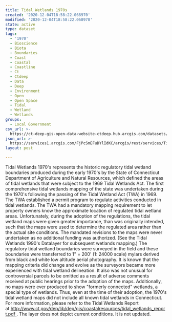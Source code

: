 ```yaml
---
title: Tidal Wetlands 1970s
created: '2020-12-04T18:58:22.068970'
modified: '2020-12-04T18:58:22.068978'
state: active
type: dataset
tags:
  - '1970'
  - Bioscience
  - Biota
  - Boundaries
  - Coast
  - Coastal
  - Coastline
  - Ct
  - Ctdeep
  - Data
  - Deep
  - Environment
  - Open
  - Open Space
  - Tidal
  - Wetland
  - Wetlands
groups:
  - Local Government
csv_url: >-
  https://ct-deep-gis-open-data-website-ctdeep.hub.arcgis.com/datasets/5f52fd981b6c496b9b081cac64709af8_0.csv?outSR=%7B%22latestWkid%22%3A2234%2C%22wkid%22%3A102656%7D
json_url: >-
  https://services1.arcgis.com/FjPcSmEFuDYlIdKC/arcgis/rest/services/Tidal_Wetlands_1970s/FeatureServer/0
layout: post

---
```

Tidal Wetlands 1970's represents the historic regulatory tidal wetland boundaries produced during the early 1970's by the State of Connecticut Department of Agriculture and Natural Resources, which defined the areas of tidal wetlands that were subject to the 1969 Tidal Wetlands Act.
The first comprehensive tidal wetlands mapping of the state was undertaken during the 1970's following the passing of the Tidal Wetland Act (TWA) in 1969. The TWA established a permit program to regulate activities conducted in tidal wetlands. The TWA had a mandatory mapping requirement to let property owners know the approximate location of regulated tidal wetland areas. Unfortunately, during the adoption of the regulations, the tidal wetland maps were given greater importance, than was originally intended, such that the maps were used to determine the regulated area rather than the actual site conditions. The mandated revisions to the maps were never undertaken as no additional funding was authorized. (See the Tidal Wetlands 1990's Datalayer for subsequent wetlands mapping.)
The regulatory tidal wetland boundaries were surveyed in the field and these boundaries were transferred to 1&quot; = 200' (1: 24000 scale) mylars derived from black and white low altitude aerial photography. It is known that the mapping criteria did change and evolve as the surveyors became more experienced with tidal wetland delineation. It also was not unusual for controversial parcels to be omitted as a result of adverse comments received at public hearings prior to the adoption of the maps. Additionally, no maps were ever produced to show &quot;formerly connected&quot; wetlands, a special type of wetlands. Thus, even at the time of their adoption, the 1970's tidal wetland maps did not include all known tidal wetlands in Connecticut.
For more information, please refer to the Tidal Wetlands Report at http://www.ct.gov/dep/lib/dep/gis/coastalresources/tidal_wetlands_report.pdf .
The layer does not depict current conditions. It is not updated.

